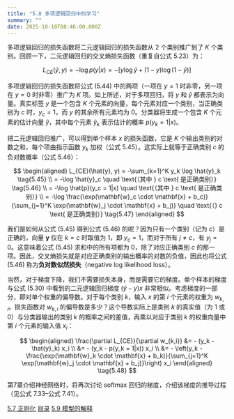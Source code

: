 ```yaml
---
title: "5.8 多项逻辑回归中的学习"
summary: ""
date: 2025-10-10T08:46:00.000Z
---
```


多项逻辑回归的损失函数将二元逻辑回归的损失函数从 2 个类别推广到了 $K$ 个类别。回顾一下，二元逻辑回归的交叉熵损失函数（重复自公式 5.23）为：

$$
L_{CE}(\hat{y}, y) = -\log p(y|x) = -[y \log \hat{y} + (1 - y)\log(1 - \hat{y})]
\tag{5.44}
$$

多项逻辑回归的损失函数将公式 (5.44) 中的两项（一项在 $y = 1$ 时非零，另一项在 $y = 0$ 时非零）推广为 $K$ 项。如上所述，对于多项回归，将 $y$ 和 $\hat{y}$ 都表示为向量。真实标签 $y$ 是一个包含 $K$ 个元素的向量，每个元素对应一个类别，当正确类别为 $c$ 时，$y_c = 1$，而 $y$ 的其余所有元素均为 0。分类器将生成一个包含 $K$ 个元素的估计向量 $\hat{y}$，其中每个元素 $\hat{y}_k$ 表示估计的概率 $p(y_k = 1|x)$。

把二元逻辑回归推广，可以得到单个样本 $x$ 的损失函数，它是 $K$ 个输出类别的对数之和，每个项由指示函数 $y_k$ 加权（公式 5.45）。这实际上就等于正确类别 $c$ 的负对数概率（公式 5.46）：

$$
\begin{aligned}
L_{CE}(\hat{y}, y) = -\sum_{k=1}^K y_k \log \hat{y}_k \tag{5.45} \\
= -\log \hat{y}_c \quad \text{（其中 } c \text{ 是正确类别）} \tag{5.46} \\
= -\log \hat{p}(y_c = 1|x) \quad \text{（其中 } c \text{ 是正确类别）} \\
= -\log \frac{\exp(\mathbf{w}_c \cdot \mathbf{x} + b_c)}{\sum_{j=1}^K \exp(\mathbf{w}_j \cdot \mathbf{x} + b_j)} \quad \text{（} c \text{ 是正确类别）}  \tag{5.47}
\end{aligned}
$$

我们是如何从公式 (5.45) 得到公式 (5.46) 的呢？因为只有一个类别（记为 $c$）是正确的，向量 $\mathbf{y}$ 仅在 $k = c$ 时取值为 1，即 $y_c = 1$，而对于所有 $j \neq c$，有 $y_j = 0$。这意味着公式 (5.45) 求和中的所有项都为 0，除了对应正确类别 $c$ 的那一项。因此，交叉熵损失就是对应正确类别的输出概率的对数的负值，因此也将公式 (5.46) 称为**负对数似然损失**（negative log likelihood loss）。

当然，对于梯度下降，我们不需要损失本身，而是需要它的梯度。单个样本的梯度与公式 (5.30) 中看到的二元逻辑回归梯度 $(\hat{y} - y)x$ 非常相似。考虑梯度的一部分，即对单个权重的偏导数。对于每个类别 $k$，输入 $x$ 的第 $i$ 个元素的权重为 $w_{k,i}$。损失函数对 $w_{k,i}$ 的偏导数是多少？这个导数实际上是类别 $k$ 的真实值（为 1 或 0）与分类器输出的类别 $k$ 的概率之间的差值，再乘以对应于类别 $k$ 的权重向量中第 $i$ 个元素的输入值 $x_i$：

$$
\begin{aligned}
\frac{\partial L_{CE}}{\partial w_{k,i}} &= - (y_k - \hat{y}_k) x_i \\
&= - (y_k - p(y_k = 1|x)) x_i \\
&= - \left(y_k - \frac{\exp(\mathbf{w}_k \cdot \mathbf{x} + b_k)}{\sum_{j=1}^K \exp(\mathbf{w}_j \cdot \mathbf{x} + b_j)}\right) x_i
\end{aligned}
\tag{5.48}
$$

第7章介绍神经网络时，将再次讨论 softmax 回归的梯度，介绍该梯度的推导过程（见公式 7.33–公式 7.41）。


<nav class="pagination justify-content-between">
<a href="../ch5-07">5.7 正则化</a>
<a href="../">目录</a>
<a href="../ch5-09">5.9 模型的解释</a>
</nav>

